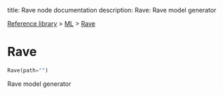 title: Rave node documentation
description: Rave: Rave model generator

[Reference library](../../index.md) > [ML](../index.md) > [Rave](index.md)

# Rave

```python
Rave(path="")
```

Rave model generator

